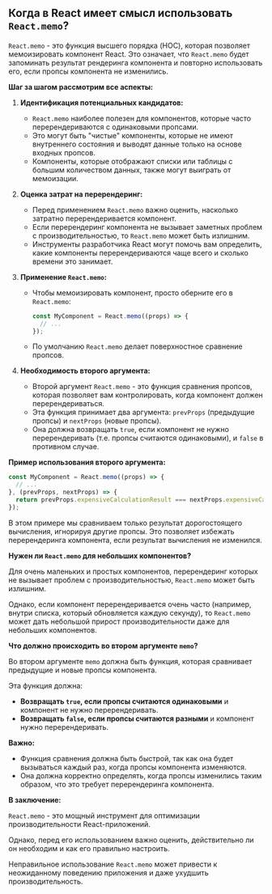 ## Когда в React имеет смысл использовать `React.memo`?

`React.memo` - это функция высшего порядка (HOC), которая позволяет мемоизировать компонент React. Это означает, что `React.memo` будет запоминать результат рендеринга компонента и повторно использовать его, если пропсы компонента не изменились.

**Шаг за шагом рассмотрим все аспекты:**

1. **Идентификация потенциальных кандидатов:**
    - `React.memo` наиболее полезен для компонентов, которые часто перерендериваются с одинаковыми пропсами.
    - Это могут быть "чистые" компоненты, которые не имеют внутреннего состояния и выводят данные только на основе входных пропсов.
    - Компоненты, которые отображают списки или таблицы с большим количеством данных, также могут выиграть от мемоизации.

2. **Оценка затрат на перерендеринг:**
    - Перед применением `React.memo` важно оценить, насколько затратно перерендеривается компонент.
    - Если перерендеринг компонента не вызывает заметных проблем с производительностью, то `React.memo` может быть излишним.
    - Инструменты разработчика React могут помочь вам определить, какие компоненты перерендериваются чаще всего и сколько времени это занимает.

3. **Применение `React.memo`:**
    - Чтобы мемоизировать компонент, просто оберните его в `React.memo`:
      ```javascript
      const MyComponent = React.memo((props) => {
        // ...
      });
      ```
    - По умолчанию `React.memo` делает поверхностное сравнение пропсов.

4. **Необходимость второго аргумента:**
    - Второй аргумент `React.memo` - это функция сравнения пропсов, которая позволяет вам контролировать, когда компонент должен перерендериваться.
    - Эта функция принимает два аргумента: `prevProps` (предыдущие пропсы) и `nextProps` (новые пропсы).
    - Она должна возвращать `true`, если компонент не нужно перерендеривать (т.е. пропсы считаются одинаковыми), и `false` в противном случае.

**Пример использования второго аргумента:**

```javascript
const MyComponent = React.memo((props) => {
  // ...
}, (prevProps, nextProps) => {
  return prevProps.expensiveCalculationResult === nextProps.expensiveCalculationResult;
});
```

В этом примере мы сравниваем только результат дорогостоящего вычисления, игнорируя другие пропсы. Это позволяет избежать перерендеринга компонента, если результат вычисления не изменился.

**Нужен ли `React.memo` для небольших компонентов?**

Для очень маленьких и простых компонентов, перерендеринг которых не вызывает проблем с производительностью, `React.memo` может быть излишним.

Однако, если компонент перерендеривается очень часто (например, внутри списка, который обновляется каждую секунду), то `React.memo` может дать небольшой прирост производительности даже для небольших компонентов.

**Что должно происходить во втором аргументе `memo`?**

Во втором аргументе `memo` должна быть функция, которая сравнивает предыдущие и новые пропсы компонента.

Эта функция должна:

- **Возвращать `true`, если пропсы считаются одинаковыми** и компонент не нужно перерендеривать.
- **Возвращать `false`, если пропсы считаются разными** и компонент нужно перерендеривать.

**Важно:**

- Функция сравнения должна быть быстрой, так как она будет вызываться каждый раз, когда пропсы компонента изменяются.
- Она должна корректно определять, когда пропсы изменились таким образом, что это требует перерендеринга компонента.


**В заключение:**

`React.memo` - это мощный инструмент для оптимизации производительности React-приложений.

Однако, перед его использованием важно оценить, действительно ли он необходим и как его правильно настроить.

Неправильное использование `React.memo` может привести к неожиданному поведению приложения и даже ухудшить производительность.
